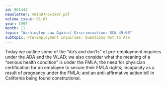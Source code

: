 ```yaml
---
id: 001443
newsletter: v01n07nov1997.pdf
volume_issue: 01-07
year: 1997
month: 11
topic: "Washington Law Against Discrimination: RCW 49.60"
subtopic: Pre-Employment Inquiries: Questions Not to Ask
---
```


Today we outline some of the “do’s and don’ts” of pre-employment inquiries under the ADA and the WLAD; we also consider what the meaning of a “serious health condition” is under the FMLA; the need for physician certification for an employee to secure their FMLA rights; incapacity as a result of pregnancy under the FMLA; and an anti-affirmative action bill in California being found constitutional.